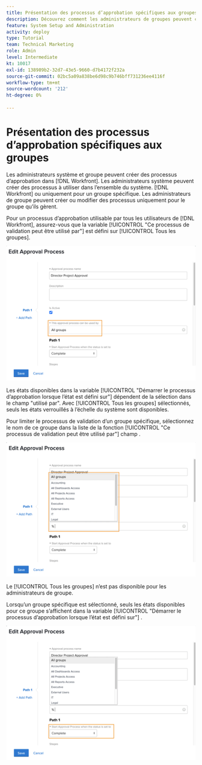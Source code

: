 ```yaml
---
title: Présentation des processus d’approbation spécifiques aux groupes
description: Découvrez comment les administrateurs de groupes peuvent créer ou modifier des processus d’approbation pour les groupes qu’ils gèrent.
feature: System Setup and Administration
activity: deploy
type: Tutorial
team: Technical Marketing
role: Admin
level: Intermediate
kt: 10017
exl-id: 138989b2-32d7-43e5-9660-d7b4172f232a
source-git-commit: 02bc5a09a838be6d98c9b746bff731236ee4116f
workflow-type: tm+mt
source-wordcount: '212'
ht-degree: 0%

---
```


# Présentation des processus d’approbation spécifiques aux groupes

Les administrateurs système et groupe peuvent créer des processus d’approbation dans [!DNL Workfront]. Les administrateurs système peuvent créer des processus à utiliser dans l’ensemble du système. [!DNL Workfront] ou uniquement pour un groupe spécifique. Les administrateurs de groupe peuvent créer ou modifier des processus uniquement pour le groupe qu’ils gèrent.

Pour un processus d’approbation utilisable par tous les utilisateurs de [!DNL Workfront], assurez-vous que la variable [!UICONTROL &quot;Ce processus de validation peut être utilisé par&quot;] est défini sur [!UICONTROL Tous les groupes].

![[!UICONTROL Modifier le processus d’approbation] fenêtre avec champ de groupe surligné](assets/admin-fund-approval-processes-1.png)

Les états disponibles dans la variable [!UICONTROL &quot;Démarrer le processus d’approbation lorsque l’état est défini sur&quot;] dépendent de la sélection dans le champ &quot;utilisé par&quot;. Avec [!UICONTROL Tous les groupes] sélectionnés, seuls les états verrouillés à l’échelle du système sont disponibles.

Pour limiter le processus de validation d’un groupe spécifique, sélectionnez le nom de ce groupe dans la liste de la fonction [!UICONTROL &quot;Ce processus de validation peut être utilisé par&quot;] champ .

![[!UICONTROL Modifier le processus d’approbation] fenêtre avec champ de groupe développé](assets/admin-fund-approval-processes-2.png)

Le [!UICONTROL Tous les groupes] n’est pas disponible pour les administrateurs de groupe.

Lorsqu’un groupe spécifique est sélectionné, seuls les états disponibles pour ce groupe s’affichent dans la variable [!UICONTROL &quot;Démarrer le processus d’approbation lorsque l’état est défini sur&quot;] .

![[!UICONTROL Modifier le processus d’approbation] fenêtre avec champ d’état en surbrillance](assets/admin-fund-approval-processes-3.png)

